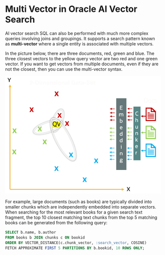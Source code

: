 # Multi Vector in Oracle AI Vector Search

AI vector search SQL can also be performed with much more complex queries involving joins and groupings. It supports a search pattern known as **multi-vector** where a single entity is associated with multiple vectors. 

In the picture below, there are three documents, red, green and blue.  The three closest vectors to the yellow query vector are two red and one green vector.  If you want to get vectors from multiple documents, even if they are not the closest, then you can use the multi-vector syntax.  

<img src="images/Multi_vector.png" width="512" alt="Multi Vector"/>

For example, large documents (such as books) are typically divided into smaller chunks which are independently embedded into separate vectors. When searching for the most relevant books for a given search text fragment, the top 10 closest matching text chunks from the top 5 matching books can be generated from the following query: 

```SQL
SELECT b.name, b.author
FROM books b JOIN chunks c ON bookid
ORDER BY VECTOR_DISTANCE(c.chunk_vector, :search_vector, COSINE)
FETCH APPROXIMATE FIRST 5 PARTITIONS BY b.bookid, 10 ROWS ONLY;
```



